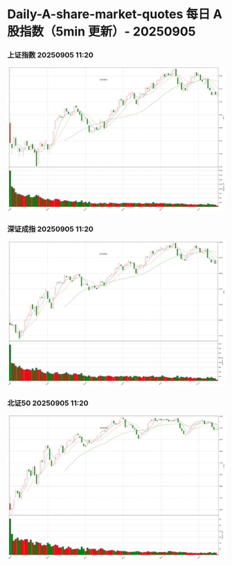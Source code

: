 
# Daily-A-share-market-quotes 每日 A 股指数（5min 更新）- 20250905

### 上证指数 20250905 11:20
![](./fig/2025/9/20250905-sh000001.png)

### 深证成指 20250905 11:20
![](./fig/2025/9/20250905-sz399001.png)

### 北证50 20250905 11:20
![](./fig/2025/9/20250905-bj899050.png)

